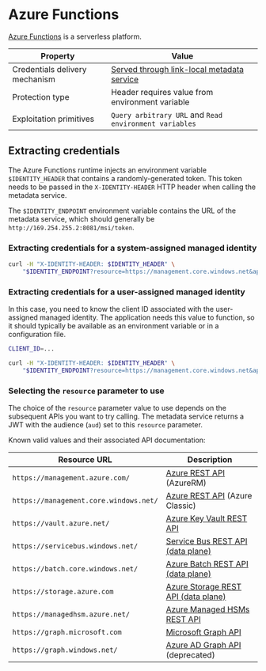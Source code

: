 # Azure Functions

[Azure Functions](https://azure.microsoft.com/en-us/products/functions) is a serverless platform.

| Property      | Value                          |
| ----------- | ------------------------------------ |
| Credentials delivery mechanism       | [Served through link-local metadata service](../types-of-credentials-delivery.md#served-through-link-local-metadata-service)  |
| Protection type       | Header requires value from environment variable |
| Exploitation primitives    | `Query arbitrary URL` and `Read environment variables` |

## Extracting credentials

The Azure Functions runtime injects an environment variable `$IDENTITY_HEADER` that contains a randomly-generated token. This token needs to be passed in the `X-IDENTITY-HEADER` HTTP header when calling the metadata service.

The `$IDENTITY_ENDPOINT` environment variable contains the URL of the metadata service, which should generally be `http://169.254.255.2:8081/msi/token`.

### Extracting credentials for a system-assigned managed identity

```bash
curl -H "X-IDENTITY-HEADER: $IDENTITY_HEADER" \
    "$IDENTITY_ENDPOINT?resource=https://management.core.windows.net&api-version=2019-08-01"
```

### Extracting credentials for a user-assigned managed identity

In this case, you need to know the client ID associated with the user-assigned managed identity. The application needs this value to function, so it should typically be available as an environment variable or in a configuration file.

```bash
CLIENT_ID=...

curl -H "X-IDENTITY-HEADER: $IDENTITY_HEADER" \
    "$IDENTITY_ENDPOINT?resource=https://management.core.windows.net&api-version=2019-08-01&client_id=$CLIENT_ID"
```

### Selecting the `resource` parameter to use

The choice of the `resource` parameter value to use depends on the subsequent APIs you want to try calling. The metadata service returns a JWT with the audience (`aud`) set to this `resource` parameter.

Known valid values and their associated API documentation:

| Resource URL      | Description                           |
| ----------- | ------------------------------------ |
| `https://management.azure.com/`       |  [Azure REST API](https://learn.microsoft.com/en-us/rest/api/azure/) (AzureRM) |
| `https://management.core.windows.net/`       | [Azure REST API](https://learn.microsoft.com/en-us/rest/api/azure/) (Azure Classic) |
| `https://vault.azure.net/`    | [Azure Key Vault REST API](https://learn.microsoft.com/en-us/rest/api/keyvault/?view=rest-keyvault-secrets-7.4) |
| `https://servicebus.windows.net/`    | [Service Bus REST API (data plane)](https://learn.microsoft.com/en-us/rest/api/servicebus/service-bus-runtime-rest?view=rest-servicebus-controlplane-2024-01-01) |
| `https://batch.core.windows.net/`    | [Azure Batch REST API (data plane)](https://learn.microsoft.com/en-us/rest/api/batchservice/?view=rest-servicebus-controlplane-2024-01-01) |
| `https://storage.azure.com`    | [Azure Storage REST API (data plane)](https://learn.microsoft.com/en-us/rest/api/storageservices/) |
| `https://managedhsm.azure.net/` | [Azure Managed HSMs REST API](https://learn.microsoft.com/en-us/azure/key-vault/general/about-keys-secrets-certificates) |
| `https://graph.microsoft.com`    | [Microsoft Graph API](https://learn.microsoft.com/en-us/graph/overview) |
| `https://graph.windows.net/`    | [Azure AD Graph API](https://learn.microsoft.com/en-us/graph/migrate-azure-ad-graph-overview) (deprecated) |
